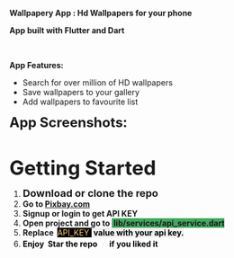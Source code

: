 <p><strong>Wallpapery App : Hd Wallpapers for your phone</strong></p>
<p><strong>App built with Flutter and Dart &nbsp;</strong></p>
<p>
  <br>
</p>
<p><strong>App Features:</strong></p>
<ul>
  <li>Search for over million of HD wallpapers</li>
  <li>Save wallpapers to your gallery</li>
  <li>Add wallpapers to favourite list</li>
</ul>
<p><span style="font-size: 
      24px;"><strong>App Screenshots:</strong></span></p>
<p><span style="font-size: 
      24px;"></span>
  <br>
</p>
<p><strong><span style="font-size: 
      35px;">Getting Started</span></strong></p>
<ol>
  <li><strong><span style="font-size: 18px;">Download or clone the repo</span></strong></li>
  <li><strong>Go to 
      <a href="//Pixabay.com">Pixbay.com</a>
    </strong></li>
  <li><strong>Signup or login to get API KEY</strong></li>
  <li><strong>Open project and go to <span style="background-color: rgb(65, 168, 95);">&nbsp;lib/services/api_service.dart</span></strong></li>
  <li><strong>Replace &nbsp;</strong><span style="color: rgb(255, 203, 107); background-color: rgb(0, 0, 0);">API_KEY&nbsp;</span><span style="color: rgb(255, 203, 107); background-color: rgb(239, 239, 239);">&nbsp;</span><span style="color: rgb(0, 0, 0); background-color: rgb(239, 239, 239);"><strong>value&nbsp;</strong><strong>with your api key.</strong></span></li>
  <li><span style="color: rgb(0, 0, 0); background-color: rgb(255, 255, 255);"><strong>Enjoy &nbsp;Star the repo &nbsp;</strong></span><strong><span style="color: rgb(232, 231, 227); font-family: &quot;apple color emoji&quot;, &quot;segoe ui emoji&quot;, &quot;noto color emoji&quot;, &quot;android emoji&quot;, emojisymbols, &quot;emojione mozilla&quot;, &quot;twemoji mozilla&quot;, &quot;segoe ui symbol&quot;; font-size: 16px; font-style: normal; font-variant-ligatures: normal; font-variant-caps: normal; font-weight: 400; letter-spacing: normal; orphans: 2; text-align: left; text-indent: 0px; text-transform: none; white-space: normal; widows: 2; word-spacing: 0px; -webkit-text-stroke-width: 0px; text-decoration-style: initial; text-decoration-color: initial; float: none; display: inline !important;;background-color: rgb(255, 255, 255);">⭐</span><span style="background-color: rgb(255, 255, 255);">&nbsp;</span></strong><span style="color: rgb(0, 0, 0); background-color: rgb(255, 255, 255);"><strong>if you liked it</strong></span></li>
</ol>
<p>
  <br>
</p>
